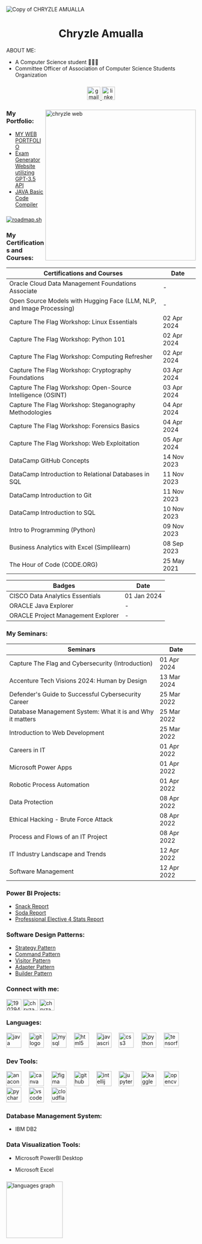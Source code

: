 ![Copy of CHRYZLE AMUALLA](https://github.com/chryzanths/chryzanths/assets/104879763/89c006d3-c999-43ac-b171-d968d83a0657)


<h1 align="center">Chryzle Amualla</h1>

ABOUT ME:
- A Computer Science student 👩🏻‍💻
- Committee Officer of Association of Computer Science Students Organization

<h3 align="left"></h3>


<div align="center">
  
  <a href="mailto:chryzlamualla@gmail.com">
    <img src="https://img.shields.io/static/v1?message=chryzlamualla@gmail.com&logo=gmail&label=&color=FF94C5&logoColor=white&labelColor=&style=for-the-badge" height="35" alt="gmail logo" />
  </a>
  
  <a href="https://www.linkedin.com/in/chryzle-amualla-25aa49272/">
    <img src="https://img.shields.io/static/v1?message=Chryzle Amualla&logo=linkedin&label=&color=BE96FF&logoColor=white&labelColor=&style=for-the-badge" height="35" alt="linkedin logo" />
  </a>
  
</div>

<h3 align="left"></h3>

<img align ="right" alt="chryzle web" width="400" src="https://github.com/chryzanths/chryzanths/assets/104879763/53747ab0-5056-4980-8e1e-597eaffe0279">


<h3 align="left">My Portfolio:</h3>

+ [MY WEB PORTFOLIO](https://chryzanths.github.io/)
+ [Exam Generator Website utilizing GPT-3.5 API](https://github.com/chryzanths/Exam-Generator-API)
+ [JAVA Basic Code Compiler](https://github.com/chryzanths/Mini-Compiler)



<h3 align="left"></h3>


<a href="https://roadmap.sh"><img src="https://api.roadmap.sh/v1-badge/tall/64e960b8b128dce3cb78022a?variant=dark&roadmaps=java%2Cpython%2Ccomputer-science%2Csoftware-design-architecture" alt="roadmap.sh"/></a>

<h3 align="left">My Certifications and Courses:</h3>

  |Certifications and Courses| Date |
| ------- | --- |
| Oracle Cloud Data Management Foundations Associate | - |
| Open Source Models with Hugging Face (LLM, NLP, and Image Processing) | - |
| Capture The Flag Workshop: Linux Essentials | 02 Apr 2024 |
| Capture The Flag Workshop: Python 101 | 02 Apr 2024 |
| Capture The Flag Workshop: Computing Refresher | 02 Apr 2024 |
| Capture The Flag Workshop: Cryptography Foundations | 03 Apr 2024 |
| Capture The Flag Workshop: Open-Source Intelligence (OSINT) | 03 Apr 2024 |
| Capture The Flag Workshop: Steganography Methodologies | 04 Apr 2024 |
| Capture The Flag Workshop: Forensics Basics | 04 Apr 2024 |
| Capture The Flag Workshop: Web Exploitation | 05 Apr 2024 |
| DataCamp GitHub Concepts | 14 Nov 2023 |
| DataCamp Introduction to Relational Databases in SQL | 11 Nov 2023 |
| DataCamp Introduction to Git | 11 Nov 2023 |
| DataCamp Introduction to SQL | 10 Nov 2023 |
| Intro to Programming (Python) | 09 Nov 2023 |
| Business Analytics with Excel (Simplilearn) | 08 Sep 2023 |
| The Hour of Code (CODE.ORG) | 25 ‎May ‎2021 |

|Badges| Date |
| ------- | --- |
| CISCO Data Analytics Essentials | 01 Jan 2024 |
| ORACLE Java Explorer | - |
| ORACLE Project Management Explorer | - |

<h3 align="left">My Seminars:</h3>

|Seminars| Date |
| ------- | --- |
| Capture The Flag and Cybersecurity (Introduction) | 01 Apr 2024 |
| Accenture Tech Visions 2024: Human by Design | 13 Mar 2024 |
| Defender's Guide to Successful Cybersecurity Career | 25 Mar 2022 |
| Database Management System: What it is and Why it matters | 25 Mar 2022 |
| Introduction to Web Development | 25 Mar 2022 |
| Careers in IT | 01 Apr 2022 |
| Microsoft Power Apps | 01 Apr 2022 |
| Robotic Process Automation | 01 Apr 2022 |
| Data Protection | 08 Apr 2022 |
| Ethical Hacking - Brute Force Attack | 08 Apr 2022 |
| Process and Flows of an IT Project | 08 Apr 2022 |
| IT Industry Landscape and Trends | 12 Apr 2022 |
| Software Management | 12 Apr 2022 |

###

<h3 align="left">Power BI Projects:</h3>

+ [Snack Report](https://app.powerbi.com/view?r=eyJrIjoiOGNjYjZiNjgtNmI3YS00YjgzLWFmYTgtY2Q2NjRmNDljZmNlIiwidCI6IjgxODQzMTM3LTc3MWEtNDNjYy1iOGYyLWFhYmI4NTlkYjc1ZCIsImMiOjEwfQ%3D%3D)
+ [Soda Report](https://app.powerbi.com/view?r=eyJrIjoiN2U2YjBjOWUtODFlYy00MWRjLTgyODYtN2JlMDAwZmVmYjAwIiwidCI6IjgxODQzMTM3LTc3MWEtNDNjYy1iOGYyLWFhYmI4NTlkYjc1ZCIsImMiOjEwfQ%3D%3D)
+ [Professional Elective 4 Stats Report](https://app.powerbi.com/view?r=eyJrIjoiYWZlNmMzZjItYTdhZC00ZDRjLTk0ZmItMGUxMDI2NTQ5NzExIiwidCI6IjgxODQzMTM3LTc3MWEtNDNjYy1iOGYyLWFhYmI4NTlkYjc1ZCIsImMiOjEwfQ%3D%3D)

###

<h3 align="left">Software Design Patterns:</h3>

+ [Strategy Pattern](https://github.com/chryzanths/StrategyPattern)
+ [Command Pattern](https://github.com/chryzanths/CommandPattern)
+ [Visitor Pattern](https://github.com/chryzanths/visitorPattern)
+ [Adapter Pattern](https://github.com/chryzanths/AdapterPattern)
+ [Builder Pattern](https://github.com/chryzanths/BuilderPattern)
  

###

<h3 align="left">Connect with me:</h3>
<p align="left">
<a href="https://stackoverflow.com/users/19029427" target="blank"><img align="center" src="https://raw.githubusercontent.com/rahuldkjain/github-profile-readme-generator/master/src/images/icons/Social/stack-overflow.svg" alt="19029427" height="30" width="40" /></a>
<a href="https://www.hackerrank.com/chryzanths" target="blank"><img align="center" src="https://raw.githubusercontent.com/rahuldkjain/github-profile-readme-generator/master/src/images/icons/Social/hackerrank.svg" alt="chryzanths" height="30" width="40" /></a>
<a href="https://www.leetcode.com/chryzanths" target="blank"><img align="center" src="https://raw.githubusercontent.com/rahuldkjain/github-profile-readme-generator/master/src/images/icons/Social/leet-code.svg" alt="chryzanths" height="30" width="40" /></a>
</p>

<h3 align="left">Languages:</h3>

<div align="left">
  <img src="https://skillicons.dev/icons?i=java" height="40" alt="java logo"  />
  <img width="12" />
  <img src="https://skillicons.dev/icons?i=git" height="40" alt="git logo"  />
  <img width="12" />
  <img src="https://skillicons.dev/icons?i=mysql" height="40" alt="mysql logo"  />
  <img width="12" />
  <img src="https://skillicons.dev/icons?i=html" height="40" alt="html5 logo"  />
  <img width="12" />
  <img src="https://skillicons.dev/icons?i=js" height="40" alt="javascript logo"  />
  <img width="12" />
  <img src="https://cdn.jsdelivr.net/gh/devicons/devicon/icons/css3/css3-original.svg" height="40" alt="css3 logo"  />
  <img width="12" />
  <img src="https://cdn.simpleicons.org/python/3776AB" height="40" alt="python logo"  />
  <img width="12" />
  <img src="https://cdn.simpleicons.org/tensorflow/FF6F00" height="40" alt="tensorflow logo"  />
</div>

###

<h3 align="left">Dev Tools:</h3>

<div align="left">
  <img src="https://cdn.simpleicons.org/anaconda/44A833" height="40" alt="anaconda logo"  />
  <img width="12" />
  <img src="https://cdn.jsdelivr.net/gh/devicons/devicon/icons/canva/canva-original.svg" height="40" alt="canva logo"  />
  <img width="12" />
  <img src="https://skillicons.dev/icons?i=figma" height="40" alt="figma logo"  />
  <img width="12" />
  <img src="https://skillicons.dev/icons?i=github" height="40" alt="github logo"  />
  <img width="12" />
  <img src="https://cdn.jsdelivr.net/gh/devicons/devicon/icons/intellij/intellij-original.svg" height="40" alt="intellij logo"  />
  <img width="12" />
  <img src="https://cdn.jsdelivr.net/gh/devicons/devicon/icons/jupyter/jupyter-original-wordmark.svg" height="40" alt="jupyter logo"  />
  <img width="12" />
  <img src="https://cdn.jsdelivr.net/gh/devicons/devicon/icons/kaggle/kaggle-original-wordmark.svg" height="40" alt="kaggle logo"  />
  <img width="12" />
  <img src="https://cdn.jsdelivr.net/gh/devicons/devicon/icons/opencv/opencv-original.svg" height="40" alt="opencv logo"  />
  <img width="12" />
  <img src="https://cdn.jsdelivr.net/gh/devicons/devicon/icons/pycharm/pycharm-original.svg" height="40" alt="pycharm logo"  />
  <img width="12" />
  <img src="https://cdn.jsdelivr.net/gh/devicons/devicon/icons/vscode/vscode-original.svg" height="40" alt="vscode logo"  />
  <img width="12" />
  <img src="https://skillicons.dev/icons?i=cloudflare" height="40" alt="cloudflare logo"  />

  <h3 align="left">Database Management System:</h3>

+ IBM DB2

###

  <h3 align="left">Data Visualization Tools:</h3>

+ Microsoft PowerBI Desktop

+ Microsoft Excel

</div>

###


<div align="left">
  <img src="https://github-readme-stats.vercel.app/api/top-langs?username=chryzanths&locale=en&hide_title=false&layout=compact&card_width=320&langs_count=5&theme=dracula&hide_border=false" height="150" alt="languages graph"  />
</div>
